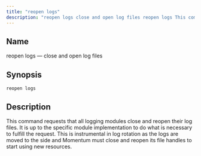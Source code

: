 ```yaml
---
title: "reopen logs"
description: "reopen logs close and open log files reopen logs This command requests that all logging modules close and reopen their log files It is up to the specific module implementation to do what is necessary to fulfill the request This is instrumental in log rotation as the logs are moved..."
---
```


<a name="console_commands.reopen_logs"></a> 
## Name

reopen logs — close and open log files

## Synopsis

`reopen logs`

<a name="idp16246080"></a> 
## Description

This command requests that all logging modules close and reopen their log files. It is up to the specific module implementation to do what is necessary to fulfill the request. This is instrumental in log rotation as the logs are moved to the side and Momentum must close and reopen its file handles to start using new resources.